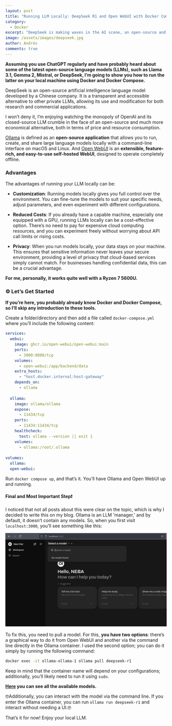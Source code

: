 ```yaml
---
layout: post
title: "Running LLM Locally: DeepSeek R1 and Open WebUI with Docker Compose."
category:
  - Docker
excerpt: "DeepSeek is making waves in the AI scene, an open-source and accessible LLM that has caused NVIDIA and other companies' stock prices to drop. And of course, just like Ollama, we can also run this model locally to see how it performs."
image: /assets/images/deepseek.jpg
author: Andrés
comments: true
---
```


**Assuming you use ChatGPT regularly and have probably heard about some of the latest open-source language models (LLMs), such as Llama 3.1, Gemma 2, Mistral, or DeepSeek, I’m going to show you how to run the latter on your local machine using Docker and Docker Compose.**

DeepSeek is an open-source artificial intelligence language model developed by a Chinese company. It is a transparent and accessible alternative to other private LLMs, allowing its use and modification for both research and commercial applications.

I won’t deny it, I’m enjoying watching the monopoly of OpenAI and its closed-source LLM crumble in the face of an open-source and much more economical alternative, both in terms of price and resource consumption.

[Ollama](https://ollama.com/) is defined as an **open-source application** that allows you to run, create, and share large language models locally with a command-line interface on macOS and Linux. And [Open WebUI](https://openwebui.com) is an **extensible, feature-rich, and easy-to-use self-hosted WebUI**, designed to operate completely offline.

### Advantages

The advantages of running your LLM locally can be:

- **Customization**: Running models locally gives you full control over the environment. You can fine-tune the models to suit your specific needs, adjust parameters, and even experiment with different configurations.

- **Reduced Costs**: If you already have a capable machine, especially one equipped with a GPU, running LLMs locally can be a cost-effective option. There’s no need to pay for expensive cloud computing resources, and you can experiment freely without worrying about API call limits or rising costs.

- **Privacy**: When you run models locally, your data stays on your machine. This ensures that sensitive information never leaves your secure environment, providing a level of privacy that cloud-based services simply cannot match. For businesses handling confidential data, this can be a crucial advantage.

**For me, personally, it works quite well with a Ryzen 7 5600U.**

### ⚙️ Let’s Get Started

**If you’re here, you probably already know Docker and Docker Compose, so I’ll skip any introduction to these tools.**

Create a folder/directory and then add a file called `docker-compose.yml` where you’ll include the following content:

```yml
services:
  webui:
    image: ghcr.io/open-webui/open-webui:main
    ports:
      - 3000:8080/tcp
    volumes:
      - open-webui:/app/backend/data
    extra_hosts:
      - "host.docker.internal:host-gateway"
    depends_on:
      - ollama

  ollama:
    image: ollama/ollama
    expose:
      - 11434/tcp
    ports:
      - 11434:11434/tcp
    healthcheck:
      test: ollama --version || exit 1
    volumes:
      - ollama:/root/.ollama

volumes:
  ollama:
  open-webui:
```

Run `docker compose up`, and that’s it. You’ll have Ollama and Open WebUI up and running.

#### Final and Most Important Step❗

I noticed that not all posts about this were clear on the topic, which is why I decided to write this on my blog. Ollama is an LLM 'manager,' and by default, it doesn’t contain any models. So, when you first visit `localhost:3000`, you’ll see something like this:

![Open Web UI empty without models](/assets/images/openwebui.png)

To fix this, you need to pull a model. For this, **you have two options**: there’s a graphical way to do it from Open WebUI and another via the command line directly in the Ollama container. I used the second option; you can do it simply by running the following command:

```bash
docker exec -it ollama-ollama-1 ollama pull deepseek-r1
```

Keep in mind that the container name will depend on your configurations; additionally, you’ll likely need to run it using `sudo`.

**[Here](https://ollama.com/library) you can see all the available models.**

🤓Additionally, you can interact with the model via the command line. If you enter the Ollama container, you can run `ollama run deepseek-r1` and interact without needing a UI.🤓

That’s it for now! Enjoy your local LLM.
